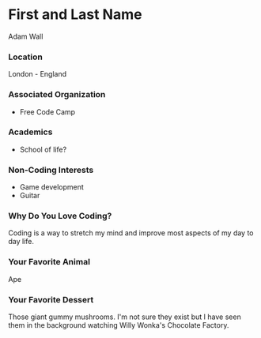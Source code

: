 # First and Last Name
Adam Wall
### Location
London - England

### Associated Organization
- Free Code Camp

### Academics
- School of life?

### Non-Coding Interests
- Game development
- Guitar

### Why Do You Love Coding?
Coding is a way to stretch my mind and improve most aspects of my day to day life.

### Your Favorite Animal
Ape

### Your Favorite Dessert
Those giant gummy mushrooms. I'm not sure they exist but I have seen them in the background watching Willy Wonka's Chocolate Factory.